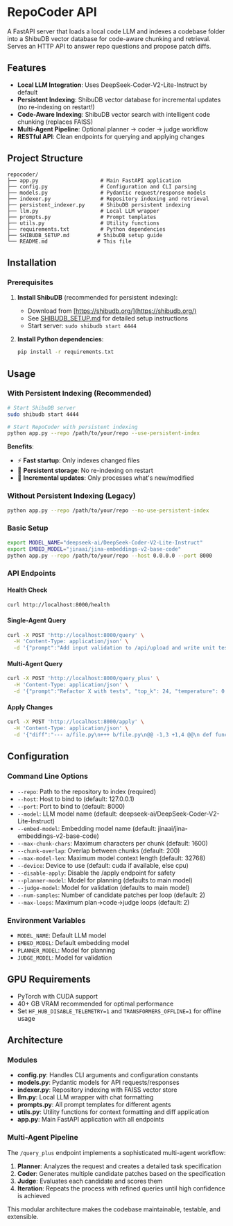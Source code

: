 # RepoCoder API

A FastAPI server that loads a local code LLM and indexes a codebase folder into a ShibuDB vector database for code-aware chunking and retrieval. Serves an HTTP API to answer repo questions and propose patch diffs.

## Features

- **Local LLM Integration**: Uses DeepSeek-Coder-V2-Lite-Instruct by default
- **Persistent Indexing**: ShibuDB vector database for incremental updates (no re-indexing on restart!)
- **Code-Aware Indexing**: ShibuDB vector search with intelligent code chunking (replaces FAISS)
- **Multi-Agent Pipeline**: Optional planner → coder → judge workflow
- **RESTful API**: Clean endpoints for querying and applying changes

## Project Structure

```
repocoder/
├── app.py                    # Main FastAPI application
├── config.py                 # Configuration and CLI parsing
├── models.py                 # Pydantic request/response models
├── indexer.py                # Repository indexing and retrieval
├── persistent_indexer.py     # ShibuDB persistent indexing
├── llm.py                    # Local LLM wrapper
├── prompts.py                # Prompt templates
├── utils.py                  # Utility functions
├── requirements.txt          # Python dependencies
├── SHIBUDB_SETUP.md         # ShibuDB setup guide
└── README.md                # This file
```

## Installation

### Prerequisites

1. **Install ShibuDB** (recommended for persistent indexing):
   - Download from [https://shibudb.org/](https://shibudb.org/)
   - See [SHIBUDB_SETUP.md](SHIBUDB_SETUP.md) for detailed setup instructions
   - Start server: `sudo shibudb start 4444`

2. **Install Python dependencies**:
   ```bash
   pip install -r requirements.txt
   ```

## Usage

### With Persistent Indexing (Recommended)

```bash
# Start ShibuDB server
sudo shibudb start 4444

# Start RepoCoder with persistent indexing
python app.py --repo /path/to/your/repo --use-persistent-index
```

**Benefits**:
- ⚡ **Fast startup**: Only indexes changed files
- 💾 **Persistent storage**: No re-indexing on restart
- 🔄 **Incremental updates**: Only processes what's new/modified

### Without Persistent Indexing (Legacy)

```bash
python app.py --repo /path/to/your/repo --no-use-persistent-index
```

### Basic Setup

```bash
export MODEL_NAME="deepseek-ai/DeepSeek-Coder-V2-Lite-Instruct"
export EMBED_MODEL="jinaai/jina-embeddings-v2-base-code"
python app.py --repo /path/to/your/repo --host 0.0.0.0 --port 8000
```

### API Endpoints

#### Health Check
```bash
curl http://localhost:8000/health
```

#### Single-Agent Query
```bash
curl -X POST 'http://localhost:8000/query' \
  -H 'Content-Type: application/json' \
  -d '{"prompt":"Add input validation to /api/upload and write unit tests.", "top_k": 12}'
```

#### Multi-Agent Query
```bash
curl -X POST 'http://localhost:8000/query_plus' \
  -H 'Content-Type: application/json' \
  -d '{"prompt":"Refactor X with tests", "top_k": 24, "temperature": 0.0}'
```

#### Apply Changes
```bash
curl -X POST 'http://localhost:8000/apply' \
  -H 'Content-Type: application/json' \
  -d '{"diff":"--- a/file.py\n+++ b/file.py\n@@ -1,3 +1,4 @@\n def func():\n+    # Added comment\n     pass"}'
```

## Configuration

### Command Line Options

- `--repo`: Path to the repository to index (required)
- `--host`: Host to bind to (default: 127.0.0.1)
- `--port`: Port to bind to (default: 8000)
- `--model`: LLM model name (default: deepseek-ai/DeepSeek-Coder-V2-Lite-Instruct)
- `--embed-model`: Embedding model name (default: jinaai/jina-embeddings-v2-base-code)
- `--max-chunk-chars`: Maximum characters per chunk (default: 1600)
- `--chunk-overlap`: Overlap between chunks (default: 200)
- `--max-model-len`: Maximum model context length (default: 32768)
- `--device`: Device to use (default: cuda if available, else cpu)
- `--disable-apply`: Disable the /apply endpoint for safety
- `--planner-model`: Model for planning (defaults to main model)
- `--judge-model`: Model for validation (defaults to main model)
- `--num-samples`: Number of candidate patches per loop (default: 2)
- `--max-loops`: Maximum plan→code→judge loops (default: 2)

### Environment Variables

- `MODEL_NAME`: Default LLM model
- `EMBED_MODEL`: Default embedding model
- `PLANNER_MODEL`: Model for planning
- `JUDGE_MODEL`: Model for validation

## GPU Requirements

- PyTorch with CUDA support
- 40+ GB VRAM recommended for optimal performance
- Set `HF_HUB_DISABLE_TELEMETRY=1` and `TRANSFORMERS_OFFLINE=1` for offline usage

## Architecture

### Modules

- **config.py**: Handles CLI arguments and configuration constants
- **models.py**: Pydantic models for API requests/responses
- **indexer.py**: Repository indexing with FAISS vector store
- **llm.py**: Local LLM wrapper with chat formatting
- **prompts.py**: All prompt templates for different agents
- **utils.py**: Utility functions for context formatting and diff application
- **app.py**: Main FastAPI application with all endpoints

### Multi-Agent Pipeline

The `/query_plus` endpoint implements a sophisticated multi-agent workflow:

1. **Planner**: Analyzes the request and creates a detailed task specification
2. **Coder**: Generates multiple candidate patches based on the specification
3. **Judge**: Evaluates each candidate and scores them
4. **Iteration**: Repeats the process with refined queries until high confidence is achieved

This modular architecture makes the codebase maintainable, testable, and extensible.
